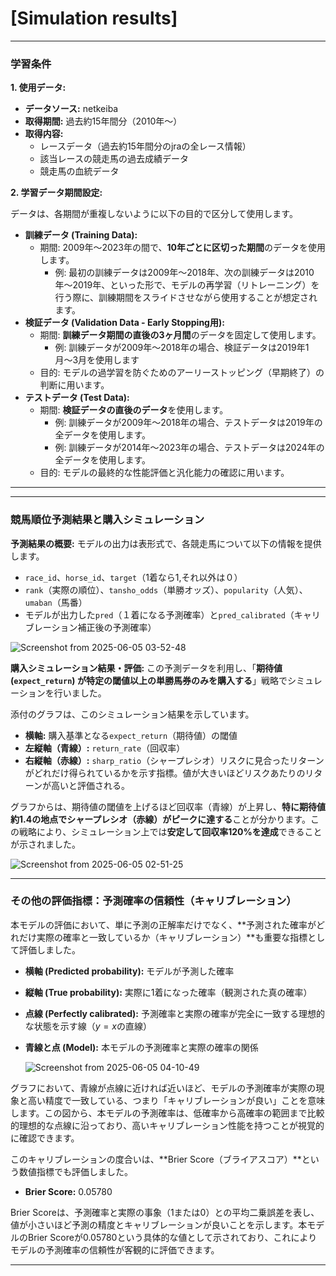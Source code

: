 # [**Simulation results**]
---

### 学習条件

**1. 使用データ:**

* **データソース:** netkeiba
* **取得期間:** 過去約15年間分（2010年〜）
* **取得内容:**
    * レースデータ（過去約15年間分のjraの全レース情報）
    * 該当レースの競走馬の過去成績データ
    * 競走馬の血統データ

**2. 学習データ期間設定:**

データは、各期間が重複しないように以下の目的で区分して使用します。

* **訓練データ (Training Data):**
    * 期間: 2009年〜2023年の間で、**10年ごとに区切った期間**のデータを使用します。
        * 例: 最初の訓練データは2009年〜2018年、次の訓練データは2010年〜2019年、といった形で、モデルの再学習（リトレーニング）を行う際に、訓練期間をスライドさせながら使用することが想定されます。
* **検証データ (Validation Data - Early Stopping用):**
    * 期間: **訓練データ期間の直後の3ヶ月間**のデータを固定して使用します。
        * 例: 訓練データが2009年〜2018年の場合、検証データは2019年1月〜3月を使用します
    * 目的: モデルの過学習を防ぐためのアーリーストッピング（早期終了）の判断に用います。
* **テストデータ (Test Data):**
    * 期間: **検証データの直後のデータ**を使用します。
        * 例: 訓練データが2009年〜2018年の場合、テストデータは2019年の全データを使用します。
        * 例: 訓練データが2014年〜2023年の場合、テストデータは2024年の全データを使用します。
    * 目的: モデルの最終的な性能評価と汎化能力の確認に用います。

---

---

### 競馬順位予測結果と購入シミュレーション

**予測結果の概要:**
モデルの出力は表形式で、各競走馬について以下の情報を提供します。
* `race_id`、`horse_id`、`target`（1着なら1,それ以外は０）
* `rank`（実際の順位）、`tansho_odds`（単勝オッズ）、`popularity`（人気）、`umaban`（馬番）
* モデルが出力した`pred`（１着になる予測確率）と`pred_calibrated`（キャリブレーション補正後の予測確率）

![Screenshot from 2025-06-05 03-52-48](https://github.com/user-attachments/assets/f9b224c1-4290-4413-9dd7-95f435043165)


**購入シミュレーション結果・評価:**
この予測データを利用し、「**期待値 (`expect_return`) が特定の閾値以上の単勝馬券のみを購入する**」戦略でシミュレーションを行いました。

添付のグラフは、このシミュレーション結果を示しています。
* **横軸:** 購入基準となる`expect_return`（期待値）の閾値
* **左縦軸（青線）:** `return_rate`（回収率）
* **右縦軸（赤線）:** `sharp_ratio`（シャープレシオ）リスクに見合ったリターンがどれだけ得られているかを示す指標。値が大きいほどリスクあたりのリターンが高いと評価される。

グラフからは、期待値の閾値を上げるほど回収率（青線）が上昇し、**特に期待値約1.4の地点でシャープレシオ（赤線）がピークに達する**ことが分かります。この戦略により、シミュレーション上では**安定して回収率120%を達成**できることが示されました。

![Screenshot from 2025-06-05 02-51-25](https://github.com/user-attachments/assets/963dc281-160e-424b-9298-4e9983e60850)

---

### その他の評価指標：予測確率の信頼性（キャリブレーション）

本モデルの評価において、単に予測の正解率だけでなく、**予測された確率がどれだけ実際の確率と一致しているか（キャリブレーション）**も重要な指標として評価しました。

* **横軸 (Predicted probability):** モデルが予測した確率
* **縦軸 (True probability):** 実際に1着になった確率（観測された真の確率）
* **点線 (Perfectly calibrated):** 予測確率と実際の確率が完全に一致する理想的な状態を示す線（$y=x$の直線）
* **青線と点 (Model):** 本モデルの予測確率と実際の確率の関係

  ![Screenshot from 2025-06-05 04-10-49](https://github.com/user-attachments/assets/829cb6dc-ee7b-42f6-9736-27d91002b529)

グラフにおいて、青線が点線に近ければ近いほど、モデルの予測確率が実際の現象と高い精度で一致している、つまり「キャリブレーションが良い」ことを意味します。この図から、本モデルの予測確率は、低確率から高確率の範囲まで比較的理想的な点線に沿っており、高いキャリブレーション性能を持つことが視覚的に確認できます。


このキャリブレーションの度合いは、**Brier Score（ブライアスコア）**という数値指標でも評価しました。

* **Brier Score:** 0.05780

Brier Scoreは、予測確率と実際の事象（1または0）との平均二乗誤差を表し、値が小さいほど予測の精度とキャリブレーションが良いことを示します。本モデルのBrier Scoreが0.05780という具体的な値として示されており、これによりモデルの予測確率の信頼性が客観的に評価できます。

---
